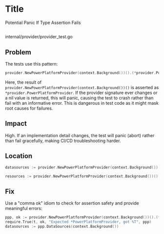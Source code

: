 # Title

Potential Panic If Type Assertion Fails

##

internal/provider/provider_test.go

## Problem

The tests use this pattern:

```go
provider.NewPowerPlatformProvider(context.Background())().(*provider.PowerPlatformProvider)
```

Here, the result of `provider.NewPowerPlatformProvider(context.Background())()` is asserted as `*provider.PowerPlatformProvider`. If the provider signature ever changes or a nil value is returned, this will panic, causing the test to crash rather than fail with an informative error. This is dangerous in test code as it might mask root causes for failures.

## Impact

High. If an implementation detail changes, the test will panic (abort) rather than fail gracefully, making CI/CD troubleshooting harder.

## Location

```go
datasources := provider.NewPowerPlatformProvider(context.Background())().(*provider.PowerPlatformProvider).DataSources(context.Background())

resources := provider.NewPowerPlatformProvider(context.Background())().(*provider.PowerPlatformProvider).Resources(context.Background())
```

## Fix

Use a "comma ok" idiom to check for assertion safety and provide meaningful errors:

```go
ppp, ok := provider.NewPowerPlatformProvider(context.Background())().(*provider.PowerPlatformProvider)
require.True(t, ok, "Expected *PowerPlatformProvider, got %T", ppp)
datasources := ppp.DataSources(context.Background())
```

